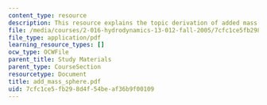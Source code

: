 ```yaml
---
content_type: resource
description: This resource explains the topic derivation of added mass around a sphere.
file: /media/courses/2-016-hydrodynamics-13-012-fall-2005/7cfc1ce5fb298d4f54beaf36b9f00109_add_mass_sphere.pdf
file_type: application/pdf
learning_resource_types: []
ocw_type: OCWFile
parent_title: Study Materials
parent_type: CourseSection
resourcetype: Document
title: add_mass_sphere.pdf
uid: 7cfc1ce5-fb29-8d4f-54be-af36b9f00109
---
```

